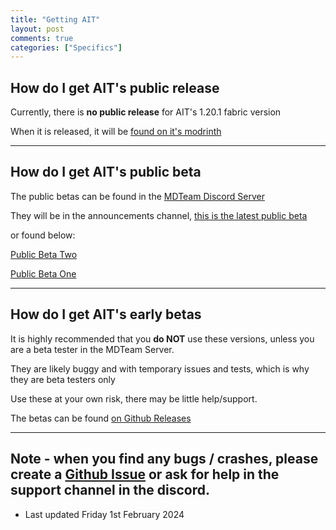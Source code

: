 ```yaml
---
title: "Getting AIT"
layout: post
comments: true
categories: ["Specifics"]
---
```

## How do I get AIT's public release
Currently, there is **no public release** for AIT's 1.20.1 fabric version

When it is released, it will be [found on it's modrinth](https://modrinth.com/mod/ait)

---

## How do I get AIT's public beta
The public betas can be found in the [MDTeam Discord Server](https://discord.com/invite/tMrB5p3v36)

They will be in the announcements channel, [this is the latest public beta](https://discord.com/channels/859856751070937098/1188969252028436491/1191191219917832264)

or found below:

[Public Beta Two](https://github.com/M-D-Team/ait-fabric-1.20.1/releases/download/1.2.6-1.20.1-beta/ait-1.2.8-1.20.1-beta.jar)

[Public Beta One](https://github.com/M-D-Team/ait-fabric-1.20.1/releases/download/1.1.9-1.20.1-beta/ait-1.1.9-1.20.1-beta.jar)

---

## How do I get AIT's early betas
It is highly recommended that you **do NOT** use these versions, unless you are a beta tester in the MDTeam Server.

They are likely buggy and with temporary issues and tests, which is why they are beta testers only

Use these at your own risk, there may be little help/support.

The betas can be found [on Github Releases](https://github.com/M-D-Team/ait-fabric-1.20.1/releases)

---

## Note - when you find any bugs / crashes, please create a [Github Issue](https://github.com/M-D-Team/ait-fabric-1.20.1/issues/new) or ask for help in the support channel in the discord.

- Last updated Friday 1st February 2024